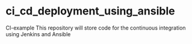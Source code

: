 # ci_cd_deployment_using_ansible

CI-example
This repository will store code for the continuous integration using Jenkins and Ansible
